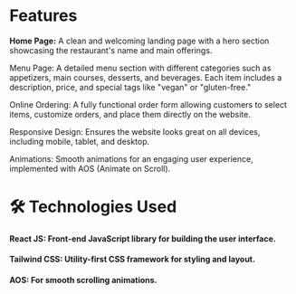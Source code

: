<h1> Features</h1>
<p><b>Home Page:</b> A clean and welcoming landing page with a hero section showcasing the restaurant's name and main offerings.</p>

<p>Menu Page: A detailed menu section with different categories such as appetizers, main courses, desserts, and beverages. Each item includes a description, price, and special tags like "vegan" or "gluten-free."</p>
<p>Online Ordering: A fully functional order form allowing customers to select items, customize orders, and place them directly on the website.
</p>
<p>Responsive Design: Ensures the website looks great on all devices, including mobile, tablet, and desktop.
</p>
<p>Animations: Smooth animations for an engaging user experience, implemented with AOS (Animate on Scroll).
</p>
<h1>🛠️ Technologies Used</h1>
<h4>React JS: Front-end JavaScript library for building the user interface.</h4>
<h4>Tailwind CSS: Utility-first CSS framework for styling and layout.</h4>
<h4>AOS: For smooth scrolling animations.</h4>
